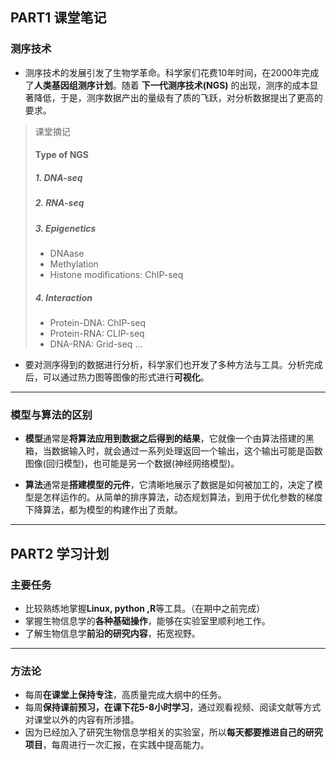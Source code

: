 ## PART1 课堂笔记

  ### 测序技术
  - 测序技术的发展引发了生物学革命。科学家们花费10年时间，在2000年完成了**人类基因组测序计划**。随着 **下一代测序技术(NGS)** 的出现，测序的成本显著降低，于是，测序数据产出的量级有了质的飞跃，对分析数据提出了更高的要求。

  > 课堂摘记
  > #### Type of NGS
  >  ##### 1. DNA-seq
  >  ##### 2. RNA-seq
  >  ##### 3. Epigenetics
  > - DNAase
  > - Methylation
  > - Histone modifications: ChIP-seq
  >  ##### 4. Interaction
  > - Protein-DNA: ChIP-seq
  > - Protein-RNA: CLIP-seq
  > - DNA-RNA: Grid-seq
  > …

  - 要对测序得到的数据进行分析，科学家们也开发了多种方法与工具。分析完成后，可以通过热力图等图像的形式进行**可视化**。

---

### 模型与算法的区别
  
  - **模型**通常是**将算法应用到数据之后得到的结果**，它就像一个由算法搭建的黑箱，当数据输入时，就会通过一系列处理返回一个输出，这个输出可能是函数图像(回归模型)，也可能是另一个数据(神经网络模型)。

  - **算法**通常是**搭建模型的元件**，它清晰地展示了数据是如何被加工的，决定了模型是怎样运作的。从简单的排序算法，动态规划算法，到用于优化参数的梯度下降算法，都为模型的构建作出了贡献。


---

## PART2 学习计划

### 主要任务

  - 比较熟练地掌握**Linux, python ,R**等工具。（在期中之前完成）
  - 掌握生物信息学的**各种基础操作**，能够在实验室里顺利地工作。
  - 了解生物信息学**前沿的研究内容**，拓宽视野。
  
---

###  方法论

  - 每周**在课堂上保持专注**，高质量完成大纲中的任务。
  - 每周**保持课前预习，在课下花5-8小时学习**，通过观看视频、阅读文献等方式对课堂以外的内容有所涉猎。
  - 因为已经加入了研究生物信息学相关的实验室，所以**每天都要推进自己的研究项目**，每周进行一次汇报，在实践中提高能力。
  
